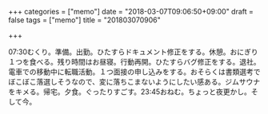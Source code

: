 +++
categories = ["memo"]
date = "2018-03-07T09:06:50+09:00"
draft = false
tags = ["memo"]
title = "201803070906"

+++

07:30むくり。準備。出勤。ひたすらドキュメント修正をする。休憩。おにぎり１つを食べる。残り時間はお昼寝。行動再開。ひたすらバグ修正をする。退社。電車での移動中に転職活動。１つ面接の申し込みをする。おそらくは書類選考でぼこぼこ落選しそうなので、変に落ちこまないようにしたい感ある。ジムサウナをキメる。帰宅。夕食。ぐったりすごす。23:45おねむ。ちょっと夜更かし。そして今。

